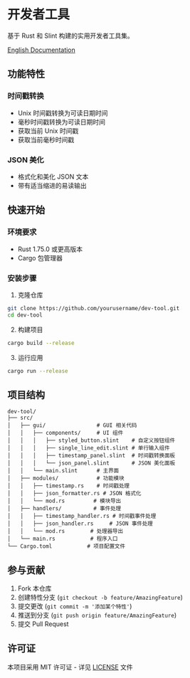 # 开发者工具

基于 Rust 和 Slint 构建的实用开发者工具集。

[English Documentation](README.md)

## 功能特性

### 时间戳转换
- Unix 时间戳转换为可读日期时间
- 毫秒时间戳转换为可读日期时间
- 获取当前 Unix 时间戳
- 获取当前毫秒时间戳

### JSON 美化
- 格式化和美化 JSON 文本
- 带有适当缩进的易读输出

## 快速开始

### 环境要求
- Rust 1.75.0 或更高版本
- Cargo 包管理器

### 安装步骤

1. 克隆仓库
```bash
git clone https://github.com/yourusername/dev-tool.git
cd dev-tool
```

2. 构建项目
```bash
cargo build --release
```

3. 运行应用
```bash
cargo run --release
```

## 项目结构

```
dev-tool/
├── src/
│   ├── gui/                # GUI 相关代码
│   │   ├── components/     # UI 组件
│   │   │   ├── styled_button.slint    # 自定义按钮组件
│   │   │   ├── single_line_edit.slint # 单行输入组件
│   │   │   ├── timestamp_panel.slint  # 时间戳转换面板
│   │   │   └── json_panel.slint       # JSON 美化面板
│   │   └── main.slint      # 主界面
│   ├── modules/            # 功能模块
│   │   ├── timestamp.rs    # 时间戳处理
│   │   ├── json_formatter.rs # JSON 格式化
│   │   └── mod.rs         # 模块导出
│   ├── handlers/          # 事件处理
│   │   ├── timestamp_handler.rs # 时间戳事件处理
│   │   ├── json_handler.rs     # JSON 事件处理
│   │   └── mod.rs        # 处理器导出
│   └── main.rs           # 程序入口
└── Cargo.toml           # 项目配置文件
```

## 参与贡献

1. Fork 本仓库
2. 创建特性分支 (`git checkout -b feature/AmazingFeature`)
3. 提交更改 (`git commit -m '添加某个特性'`)
4. 推送到分支 (`git push origin feature/AmazingFeature`)
5. 提交 Pull Request

## 许可证

本项目采用 MIT 许可证 - 详见 [LICENSE](LICENSE) 文件 
